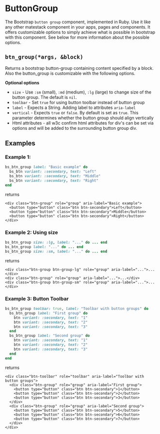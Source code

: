 # ButtonGroup

The Bootstrap `button group` component, implemented in Ruby. Use it like any other matestack component in your apps, pages and components. It offers customizable options to simply achieve what is possible in bootstrap with this component. See below for more information about the possible options.

## `btn_group(*args, &block)`

Returns a bootstrap button-group containing content specified by a block. Also the button\_group is customizable with the following options.

**Optional options**

* `size` - Use `:sm` \(small\), `:md` \(medium\), `:lg` \(large\) to change size of the button group. The default is `nil`.
* `toolbar` - Set `true` for using button toolbar instead of button group
* `label` - Expects a String. Adding label to attributes `aria-label`
* `vertical` - Expects `true` or `false`. By default is set as `true`. This parameter determines whether the button group should align vertically
* Html attributes - all w3c confirm html attributes for div's can be set via options and will be added to the surrounding button group div.

## Examples

### Example 1:

```ruby
bs_btn_group label: "Basic example" do
  bs_btn variant: :secondary, text: "Left"
  bs_btn variant: :secondary, text: "Middle"
  bs_btn variant: :secondary, text: "Right"
end
```

returns

```markup
<div class="btn-group" role="group" aria-label="Basic example">
  <button type="button" class="btn btn-secondary">Left</button>
  <button type="button" class="btn btn-secondary">Middle</button>
  <button type="button" class="btn btn-secondary">Right</button>
</div>
```

### Example 2: Using size

```ruby
bs_btn_group size: :lg, label: "..." do ... end
bs_btn_group label: "..." do ... end
bs_btn_group size: :sm, label: "..." do ... end
```

returns

```markup
<div class="btn-group btn-group-lg" role="group" aria-label="...">...</div>
<div class="btn-group" role="group" aria-label="...">...</div>
<div class="btn-group btn-group-sm" role="group" aria-label="...">...</div>
```

### Example 3: Button Toolbar

```ruby
bs_btn_group toolbar: true, label: "Toolbar with button groups" do
  bs_btn_group label: "First group" do
    btn variant: :secondary, text: "1"
    btn variant: :secondary, text: "2"
    btn variant: :secondary, text: "3"
  end
  bs_btn_group label: "Second group" do 
    btn variant: :secondary, text: "1"
    btn variant: :secondary, text: "2"
    btn variant: :secondary, text: "3"
  end
end
```

returns

```markup
<div class="btn-toolbar" role="toolbar" aria-label="Toolbar with button groups">
  <div class="btn-group" role="group" aria-label="First group">
    <button type="button" class="btn btn-secondary">1</button>
    <button type="button" class="btn btn-secondary">2</button>
    <button type="button" class="btn btn-secondary">3</button>
  </div>
  <div class="btn-group" role="group" aria-label="Second group">
    <button type="button" class="btn btn-secondary">5</button>
    <button type="button" class="btn btn-secondary">6</button>
    <button type="button" class="btn btn-secondary">7</button>
  </div>
</div>
```

